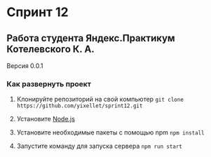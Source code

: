 # Спринт 12
## Работа студента Яндекс.Практикум Котелевского К. А.
Версия 0.0.1

### Как развернуть проект
1. Клонируйте репозиторий на свой компьютер
`git clone https://github.com/yixellet/sprint12.git`

2. Установите [Node.js](https://nodejs.org/)

3. Установите необходимые пакеты с помощью npm
`npm install`

4. Запустите команду для запуска сервера
`npm run start`

